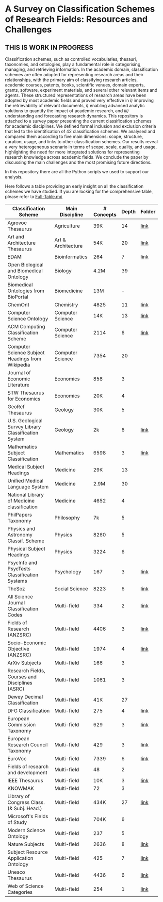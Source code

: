 # A Survey on Classification Schemes of Research Fields: Resources and Challenges

## THIS IS WORK IN PROGRESS

Classification schemes, such as controlled vocabularies, thesauri, taxonomies, and ontologies, play a fundamental role in categorising, managing, and retrieving information. In the academic domain, classification schemes are often adopted for representing research areas and their relationships, with the primary aim of classifying research articles, academic courses, patents, books, scientific venues, domain experts, grants, software, experiment materials, and several other relevant items and agents. These structured representations of research areas have been adopted by most academic fields and proved very effective in *i)* improving the retrievability of relevant documents, *i)* enabling advanced analytic solutions to quantify the impact of academic research, and *iii)* understanding and forecasting research dynamics. This repository is attached to a survey paper presenting the current classification schemes for academic disciplines. We defined formal inclusion and exclusion criteria that led to the identification of 42 classification schemes. We analysed and compared them according to five main dimensions: scope, structure, curation, usage, and links to other classification schemes. Our results reveal a very heterogeneous scenario in terms of scope, scale, quality, and usage, highlighting the need for more integrated solutions for representing research knowledge across academic fields. We conclude the paper by discussing the main challenges and the most promising future directions.

In this repository there are all the Python scripts we used to support our analysis.


Here follows a table providing an early insight on all the classification schemes we have studied. If you are looking for the comprehensive table, please refer to [Full-Table.md](/Full%2DTable.md)


| Classification Scheme                                | Main Discipline       | # Concepts | Depth | Folder   |
|------------------------------------------------------|-----------------------|------------|-------|----------|
| Agrovoc Thesaurus                                    | Agriculture           | 39K        | 14    | [link](/Agrovoc%20Thesaurus) |
| Art and Architecture Thesaurus                       | Art \& Architecture   | 54K        | 20    |  [link](/Art%20and%20Architecture%20Thesaurus)   |
| EDAM                                                 | Bioinformatics        | 264        | 7     |  [link](/EDAM)   |
| Open Biological and Biomedical Ontology              | Biology               | 4.2M       | 39    |          |
| Biomedical Ontologies from BioPortal                 | Biomedicine           | 13M        | -     |          |
| ChemOnt                                              | Chemistry             | 4825       | 11    | [link](/ChemOnt) |
| Computer Science Ontology                            | Computer Science      | 14K        | 13    |  [link](/Computer%Science%Ontology)   |
| ACM Computing Classification Scheme                  | Computer Science      | 2114       | 6     |   [link](/ACM%20Computing%20Classification%20Scheme)       |
| Computer Science Subject Headings from Wikipedia     | Computer Science      | 7354       | 20    |          |
| Journal of Economic Literature                       | Economics             | 858        | 3     |          |
| STW Thesaurus for Economics                          | Economics             | 20K        | 4     |          |
| GeoRef Thesaurus                                     | Geology               | 30K        | 5     |          |
| U.S. Geological Survey Library Classification System | Geology               | 2k         | 6     |  [link](/U.S.%20Geological%20Survey)   |
| Mathematics Subject Classification                   | Mathematics           | 6598       | 3     | [link](/Mathematics%20Subject%20Classification) |
| Medical Subject Headings                             | Medicine              | 29K        | 13    |          |
| Unified Medical Language System                      | Medicine              | 2.9M       | 30    |          |
| National Library of Medicine classification          | Medicine              | 4652       | 4     |          |
| PhilPapers Taxonomy                                  | Philosophy            | 7k         | 5     |          |
| Physics and Astronomy Classif. Scheme                | Physics               | 8260       | 5     |          |
| Physical Subject Headings                            | Physics               | 3224       | 6     |          |
| PsycInfo and PsycTests Classification Systems        | Psychology            | 167        | 3     |  [link](PsycInfo520and%20PsycTests%20Classification%20Systems)  |
| TheSoz                                               | Social Science        | 8223       | 6     |  [link](/TheSoz)  |
| All Science Journal Classification Codes             | Multi-field           | 334        | 2     |  [link](/All%20Science%20Journal%20Classification%20Codes)  |
| Fields of Research (ANZSRC)                          | Multi-field           | 4406       | 3     | [link](/ANZSRC%20Fields%20of%20Research) |
| Socio-Economic Objective (ANZSRC)                    | Multi-field           | 1974        | 4     |  [link](/ANZSRC%20Socio-Economic%20Objective)  |
| ArXiv Subjects                                       | Multi-field           | 166        | 3     |          |
| Research Fields, Courses and Disciplines (ASRC)      | Multi-field           | 1061       | 3     |          |
| Dewey Decimal Classification                         | Multi-field           | 41K        | 27    |          |
| DFG Classification                                   | Multi-field           | 275        | 4     |  [link](/DFG%20Classification)  |
| European Commission Taxonomy                         | Multi-field           | 629        | 3     |  [link](/European%20Commission%20Taxonomy)  |
| European Research Council Taxonomy                   | Multi-field           | 429        | 3     | [link](/European%20Research%20Council%20Taxonomy) |
| EuroVoc                                              | Multi-field           | 7339       | 6     |  [link](/EuroVoc)  |
| Fields of research and development                   | Multi-field           | 48         | 2     |          |
| IEEE Thesaurus                                       | Multi-field           | 10K        | 3     | [link](/IEEE%20Thesaurus)  |
| KNOWMAK                                              | Multi-field           | 72         | 3     |          |
| Library of Congress Class. (\& Subj. Head.)          | Multi-field           | 434K       | 27    | [link](/Library%20of%20Congress%20Subject%20Headings)  |
| Microsoft's Fields of Study                          | Multi-field           | 704K       | 6     |          |
| Modern Science Ontology                              | Multi-field           | 237        | 5     |          |
| Nature Subjects                                      | Multi-field           | 2636       | 8     |  [link](/Nature%20Subjects)          |
| Subject Resource Application Ontology                | Multi-field           | 425        | 7     | [link](/Subject%20Resource%20Application%20Ontology)  |
| Unesco Thesaurus                                     | Multi-field           | 4436       | 6     |  [link](/Unesco%20Thesaurus)   |
| Web of Science Categories                            | Multi-field           | 254        | 1     |  [link](/Web%20of%20Science%20Categories)  |

